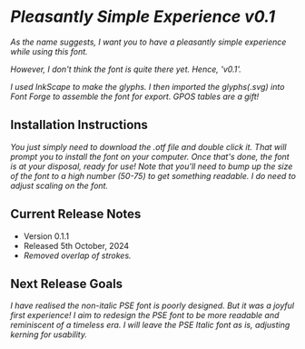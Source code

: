 # *Pleasantly Simple Experience v0.1*

*As the name suggests, I want you to have a pleasantly simple experience while using this font.*

*However, I don't think the font is quite there yet. Hence, 'v0.1'.*

*I used InkScape to make the glyphs. I then imported the glyphs(.svg) into Font Forge to assemble the font for export.
GPOS tables are a gift!*

## Installation Instructions
*You just simply need to download the .otf file and double click it.*
*That will prompt you to install the font on your computer. Once that's done, the font is at your disposal, ready for use!*
*Note that you'll need to bump up the size of the font to a high number (50-75) to get something readable. I do need to adjust scaling on the font.*

## Current Release Notes
 - Version 0.1.1
 - Released 5th October, 2024
 - *Removed overlap of strokes.*


## Next Release Goals
*I have realised the non-italic PSE font is poorly designed. But it was a joyful first experience!*
*I aim to redesign the PSE font to be more readable and reminiscent of a timeless era. I will leave the PSE Italic font as is, adjusting kerning for usability.*
